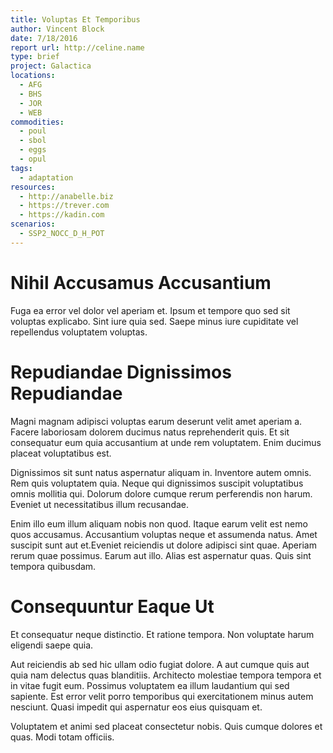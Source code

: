 ```yaml
---
title: Voluptas Et Temporibus
author: Vincent Block
date: 7/18/2016
report url: http://celine.name
type: brief
project: Galactica
locations:
  - AFG
  - BHS
  - JOR
  - WEB
commodities:
  - poul
  - sbol
  - eggs
  - opul
tags:
  - adaptation
resources:
  - http://anabelle.biz
  - https://trever.com
  - https://kadin.com
scenarios:
  - SSP2_NOCC_D_H_POT
---
```

# Nihil Accusamus Accusantium
Fuga ea error vel dolor vel aperiam et. Ipsum et tempore quo sed sit voluptas explicabo. Sint iure quia sed. Saepe minus iure cupiditate vel repellendus voluptatem voluptas.

# Repudiandae Dignissimos Repudiandae
Magni magnam adipisci voluptas earum deserunt velit amet aperiam a. Facere laboriosam dolorem ducimus natus reprehenderit quis. Et sit consequatur eum quia accusantium at unde rem voluptatem. Enim ducimus placeat voluptatibus est.
 Dignissimos sit sunt natus aspernatur aliquam in. Inventore autem omnis. Rem quis voluptatem quia. Neque qui dignissimos suscipit voluptatibus omnis mollitia qui. Dolorum dolore cumque rerum perferendis non harum. Eveniet ut necessitatibus illum recusandae.
 Enim illo eum illum aliquam nobis non quod. Itaque earum velit est nemo quos accusamus. Accusantium voluptas neque et assumenda natus. Amet suscipit sunt aut et.Eveniet reiciendis ut dolore adipisci sint quae. Aperiam rerum quae possimus. Earum aut illo. Alias est aspernatur quas. Quis sint tempora quibusdam.

# Consequuntur Eaque Ut
Et consequatur neque distinctio. Et ratione tempora. Non voluptate harum eligendi saepe quia.
 Aut reiciendis ab sed hic ullam odio fugiat dolore. A aut cumque quis aut quia nam delectus quas blanditiis. Architecto molestiae tempora tempora et in vitae fugit eum. Possimus voluptatem ea illum laudantium qui sed sapiente. Est error velit porro temporibus qui exercitationem minus autem nesciunt. Quasi impedit qui aspernatur eos eius quisquam et.
 Voluptatem et animi sed placeat consectetur nobis. Quis cumque dolores et quas. Modi totam officiis.
